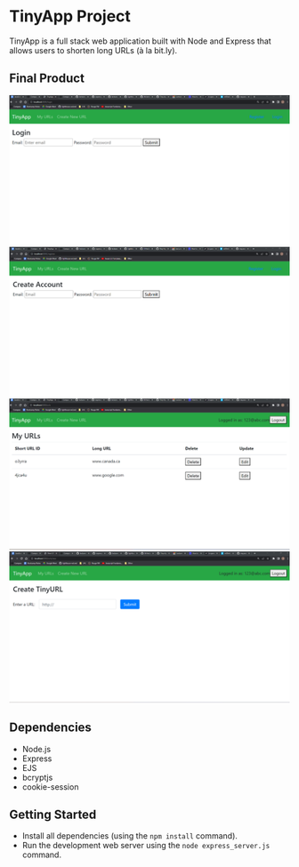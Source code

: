 # TinyApp Project

TinyApp is a full stack web application built with Node and Express that allows users to shorten long URLs (à la bit.ly).

## Final Product

!["screenshot of the login page"](https://github.com/jpniyitanga/tinyapp/blob/main/docs/login-page.png?raw=true)
!["screenshot of the register page"](https://github.com/jpniyitanga/tinyapp/blob/main/docs/register-page.png?raw=true)
!["screenshot of the urls page"](https://github.com/jpniyitanga/tinyapp/blob/main/docs/urls-page.png?raw=true)
!["screenshot of the urls/new page"](https://github.com/jpniyitanga/tinyapp/blob/main/docs/urls-new-page.png?raw=true)


## Dependencies

- Node.js
- Express
- EJS
- bcryptjs
- cookie-session

## Getting Started

- Install all dependencies (using the `npm install` command).
- Run the development web server using the `node express_server.js` command.